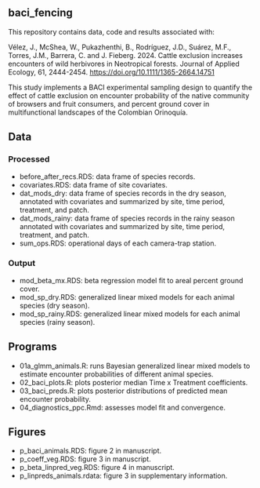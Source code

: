## baci_fencing

This repository contains data, code and results associated with:

Vélez, J., McShea, W., Pukazhenthi, B., Rodríguez, J.D., Suárez, M.F., Torres, J.M., Barrera, C. and J. Fieberg. 2024. Cattle exclusion increases encounters of wild herbivores in Neotropical forests. Journal of Applied Ecology, 61, 2444-2454. https://doi.org/10.1111/1365-2664.14751

This study implements a BACI experimental sampling design to quantify the effect of cattle exclusion on encounter probability of the native community of browsers and fruit consumers, and percent ground cover in multifunctional landscapes of the Colombian Orinoquía.

## Data

### Processed
- before_after_recs.RDS: data frame of species records.
- covariates.RDS: data frame of site covariates.
- dat_mods_dry:  data frame of species records in the dry season, annotated with covariates and summarized by site, time period, treatment, and patch.
- dat_mods_rainy:  data frame of species records in the rainy season annotated with covariates and summarized by site, time period, treatment, and patch.
- sum_ops.RDS: operational days of each camera-trap station.

### Output
- mod_beta_mx.RDS: beta regression model fit to areal percent ground cover. 
- mod_sp_dry.RDS: generalized linear mixed models for each animal species (dry season).
- mod_sp_rainy.RDS: generalized linear mixed models for each animal species (rainy season).


## Programs

- 01a_glmm_animals.R: runs Bayesian generalized linear mixed models to estimate encounter probabilities of different animal species.
- 02_baci_plots.R: plots posterior median Time x Treatment coefficients.
- 03_baci_preds.R: plots posterior distributions of predicted mean encounter probability.
- 04_diagnostics_ppc.Rmd: assesses model fit and convergence.

## Figures

- p_baci_animals.RDS: figure 2 in manuscript.
- p_coeff_veg.RDS: figure 3 in manuscript.
- p_beta_linpred_veg.RDS: figure 4 in manuscript.
- p_linpreds_animals.rdata: figure 3 in supplementary information.

